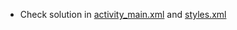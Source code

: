 - Check solution
  in [activity_main.xml](course://lesson1/task5/library/src/main/res/layout/activity_main.xml)
  and [styles.xml](course://lesson1/task5/library/src/main/res/values/styles.xml)
